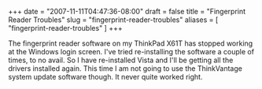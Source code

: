 +++
date = "2007-11-11T04:47:36-08:00"
draft = false
title = "Fingerprint Reader Troubles"
slug = "fingerprint-reader-troubles"
aliases = [
	"fingerprint-reader-troubles"
]
+++
<p>The fingerprint reader software on my ThinkPad X61T has stopped working at the Windows login screen. I've tried re-installing the software a couple of times, to no avail. So I have re-installed Vista and I'll be getting all the drivers installed again. This time I am not going to use the ThinkVantage system update software though. It never quite worked right.</p>
